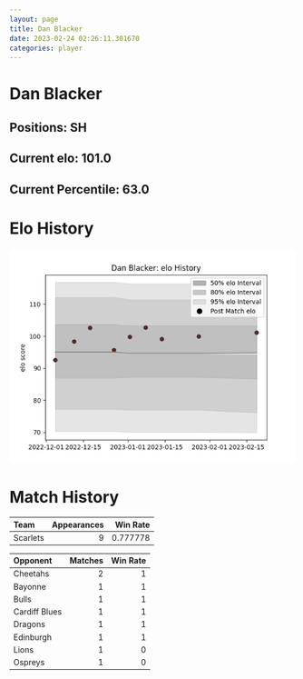 ```yaml
---  
layout: page  
title: Dan Blacker  
date: 2023-02-24 02:26:11.301670  
categories: player  
---
```

# Dan Blacker

## Positions: SH

## Current elo: 101.0

## Current Percentile: 63.0

# Elo History


![elo history](history_DanBlacker.png)
# Match History


| Team     |   Appearances |   Win Rate |
|:---------|--------------:|-----------:|
| Scarlets |             9 |   0.777778 |

| Opponent      |   Matches |   Win Rate |
|:--------------|----------:|-----------:|
| Cheetahs      |         2 |          1 |
| Bayonne       |         1 |          1 |
| Bulls         |         1 |          1 |
| Cardiff Blues |         1 |          1 |
| Dragons       |         1 |          1 |
| Edinburgh     |         1 |          1 |
| Lions         |         1 |          0 |
| Ospreys       |         1 |          0 |